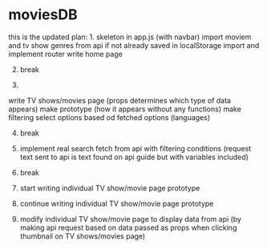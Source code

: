 # moviesDB

this is the updated plan: 1.
skeleton in app.js (with navbar)
import moviem and tv show genres from api if not already saved in localStorage
import and implement router
write home page

2. break

3.
write TV shows/movies page (props determines which type of data appears)
make prototype (how it appears without any functions)
make filtering select options based od fetched options (languages)

4. break

5. implement real search
fetch from api with filtering conditions
(request text sent to api is text found on api guide but with variables included)

6. break

7. start writing individual TV show/movie page prototype

8. continue writing individual TV show/movie page prototype

9. modify individual TV show/movie page to display data from api 
(by making api request based on data passed as props when clicking thumbnail
on TV shows/movies page)
